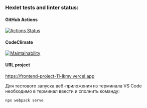 ### Hexlet tests and linter status:

#### GitHub Actions #
[![Actions Status](https://github.com/VladyBarvy/frontend-project-11/actions/workflows/hexlet-check.yml/badge.svg)](https://github.com/VladyBarvy/frontend-project-11/actions)

#### CodeClimate #
[![Maintainability](https://api.codeclimate.com/v1/badges/ce89cf981497fe880bce/maintainability)](https://codeclimate.com/github/VladyBarvy/frontend-project-11/maintainability)

#### URL project #
<https://frontend-project-11-lkmv.vercel.app>

Для тестового запуска веб-приложения из терминала VS Code необходимо в терминал ввести и сполнить команду:
```
npx webpack serve
```